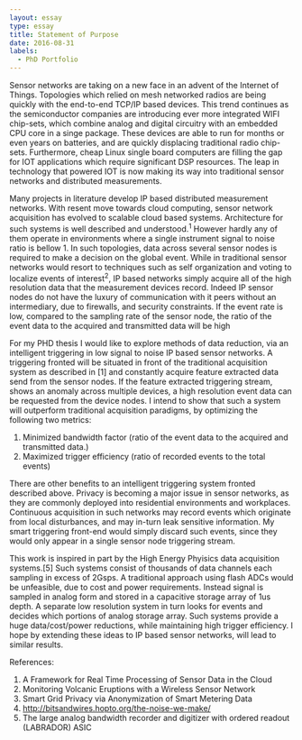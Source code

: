 ```yaml
---
layout: essay  
type: essay  
title: Statement of Purpose  
date: 2016-08-31  
labels:
  - PhD Portfolio
--- 
```


Sensor networks are taking on a new face in an advent of the Internet of Things. Topologies which relied on mesh networked radios are being quickly with the end-to-end TCP/IP based devices. This trend continues as the semiconductor companies are introducing ever more integrated WIFI chip-sets, which combine analog and digital circuitry with an embedded CPU core in a singe package. These devices are able to run for months or even years on batteries, and are quickly displacing traditional radio chip-sets.  Furthermore, cheap Linux single board computers are filling the gap for IOT applications which require significant DSP resources. The leap in technology that powered IOT is now making its way into traditional sensor networks and distributed measurements. 


Many projects in literature develop IP based distributed measurement networks. With resent move towards cloud computing, sensor network acquisition has evolved to scalable cloud based systems. Architecture for such systems is well described and understood.<sup>1</sup> However hardly any of them operate in environments where a single instrument signal to noise ratio is bellow 1. In such topologies, data across several sensor nodes is required to make a decision on the global event. While in traditional sensor networks would resort to techniques such as self organization and voting to localize events of interest<sup>2</sup>, IP based networks simply acquire all of the high resolution data that the measurement devices record. Indeed IP sensor nodes do not have the luxury of communication with it peers without an intermediary, due to firewalls, and security constraints. If the event rate is low, compared to the sampling rate of the sensor node, the ratio of the event data to the acquired and transmitted data will be high

For my PHD thesis I would like to explore methods of data reduction, via an intelligent triggering in low signal to noise IP based sensor networks. A triggering fronted will be situated in front of the traditional acquisition system as described in [1] and constantly acquire feature extracted data send from the sensor nodes. If the feature extracted triggering stream, shows an anomaly across multiple devices, a high resolution event data can be requested from the device nodes. I intend to show that such a system will outperform traditional acquisition paradigms, by optimizing the following two metrics:

1. Minimized bandwidth factor (ratio of the event data to the acquired and transmitted data.)
2. Maximized trigger efficiency (ratio of recorded events to the total events)

There are other benefits to an intelligent triggering system fronted described above. Privacy is becoming a major issue in sensor networks, as they are commonly deployed into residential environments and workplaces. Continuous acquisition in such networks may record events which originate from local disturbances, and may in-turn leak sensitive information. My smart triggering front-end would simply discard such events, since they would only appear in a single sensor node triggering stream.

This work is inspired in part by the High Energy Phyisics data acquisition systems.[5] Such systems consist of thousands of data channels each sampling in excess of 2Gsps. A traditional approach using flash ADCs would be unfeasible, due to cost and power requirements. Instead signal is sampled in analog form and stored in a capacitive storage array of 1us depth. A separate low resolution system in turn looks for events and decides which portions of analog storage array. Such systems provide a huge data/cost/power reductions, while maintaining high trigger efficiency. I hope by extending these ideas to IP based sensor networks, will lead to similar results.

References: 

1. A Framework for Real Time Processing of Sensor Data in the Cloud
2. Monitoring Volcanic Eruptions with a Wireless Sensor Network
3. Smart Grid Privacy via Anonymization of Smart Metering Data
4. http://bitsandwires.hopto.org/the-noise-we-make/
5. The large analog bandwidth recorder and digitizer with ordered readout (LABRADOR) ASIC
